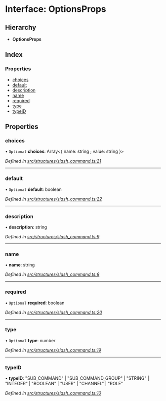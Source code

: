 # Interface: OptionsProps

## Hierarchy

* **OptionsProps**

## Index

### Properties

* [choices](_structures_slash_command_.optionsprops.md#choices)
* [default](_structures_slash_command_.optionsprops.md#default)
* [description](_structures_slash_command_.optionsprops.md#description)
* [name](_structures_slash_command_.optionsprops.md#name)
* [required](_structures_slash_command_.optionsprops.md#required)
* [type](_structures_slash_command_.optionsprops.md#type)
* [typeID](_structures_slash_command_.optionsprops.md#typeid)

## Properties

### choices

• `Optional` **choices**: Array<{ name: string ; value: string  }\>

*Defined in [src/structures/slash_command.ts:21](https://github.com/ourcord/ourcord/blob/6675e55/src/structures/slash_command.ts#L21)*

___

### default

• `Optional` **default**: boolean

*Defined in [src/structures/slash_command.ts:22](https://github.com/ourcord/ourcord/blob/6675e55/src/structures/slash_command.ts#L22)*

___

### description

•  **description**: string

*Defined in [src/structures/slash_command.ts:9](https://github.com/ourcord/ourcord/blob/6675e55/src/structures/slash_command.ts#L9)*

___

### name

•  **name**: string

*Defined in [src/structures/slash_command.ts:8](https://github.com/ourcord/ourcord/blob/6675e55/src/structures/slash_command.ts#L8)*

___

### required

• `Optional` **required**: boolean

*Defined in [src/structures/slash_command.ts:20](https://github.com/ourcord/ourcord/blob/6675e55/src/structures/slash_command.ts#L20)*

___

### type

• `Optional` **type**: number

*Defined in [src/structures/slash_command.ts:19](https://github.com/ourcord/ourcord/blob/6675e55/src/structures/slash_command.ts#L19)*

___

### typeID

•  **typeID**: \"SUB\_COMMAND\" \| \"SUB\_COMMAND\_GROUP\" \| \"STRING\" \| \"INTEGER\" \| \"BOOLEAN\" \| \"USER\" \| \"CHANNEL\" \| \"ROLE\"

*Defined in [src/structures/slash_command.ts:10](https://github.com/ourcord/ourcord/blob/6675e55/src/structures/slash_command.ts#L10)*
